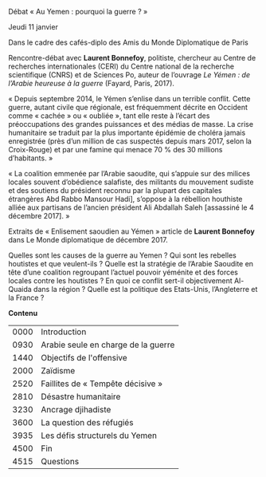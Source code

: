 Débat « Au Yemen : pourquoi la guerre ? »

Jeudi 11 janvier

Dans le cadre des cafés-diplo des Amis du Monde Diplomatique de Paris

Rencontre-débat avec **Laurent Bonnefoy**, politiste, chercheur au Centre de recherches internationales (CERI) du Centre national de la recherche scientifique (CNRS) et de Sciences Po, 
auteur de l’ouvrage *Le Yémen : de l’Arabie heureuse à la guerre* (Fayard, Paris, 2017). 

  « Depuis septembre 2014, le Yémen s’enlise dans un terrible conflit. Cette guerre, autant civile que régionale, est fréquemment décrite en Occident comme « cachée » ou « oubliée », tant elle reste à l’écart des préoccupations des grandes puissances et des médias de masse. La crise humanitaire se traduit par la plus importante épidémie de choléra jamais enregistrée (près d’un million de cas suspectés depuis mars 2017, selon la Croix-Rouge) et par une famine qui menace 70 % des 30 millions d’habitants. »
  
  « La coalition emmenée par l’Arabie saoudite, qui s’appuie sur des milices locales souvent d’obédience salafiste, des militants du mouvement sudiste et des soutiens du président reconnu par la plupart des capitales étrangères Abd Rabbo Mansour Hadi], s’oppose à la rébellion houthiste alliée aux partisans de l’ancien président Ali Abdallah Saleh [assassiné le 4 décembre 2017]. »
  
  Extraits de « Enlisement saoudien au Yémen » article de **Laurent Bonnefoy** dans Le Monde diplomatique de décembre 2017.
  
Quelles sont les causes de la guerre au Yemen ? Qui sont les rebelles
houtistes et que veulent-ils ? Quelle est la stratégie de l’Arabie
Saoudite en tête d’une coalition regroupant l’actuel pouvoir yéménite
et des forces locales contre les houtistes ? En quoi ce conflit
sert-il objectivement Al-Quaida dans la région ? Quelle est la
politique des Etats-Unis, l’Angleterre et la France ? 

**Contenu**

| | |
|---|---|
| 0000 | Introduction |
| 0930 | Arabie seule en charge de la guerre |
| 1440 | Objectifs de l'offensive |
| 2000 | Zaïdisme |
| 2520 | Faillites de « Tempête décisive » |
| 2810 | Désastre humanitaire |
| 3230 | Ancrage djihadiste |
| 3600 | La question des réfugiés |
| 3935 | Les défis structurels du Yemen |
| 4500 | Fin |
| 4515 | Questions |

